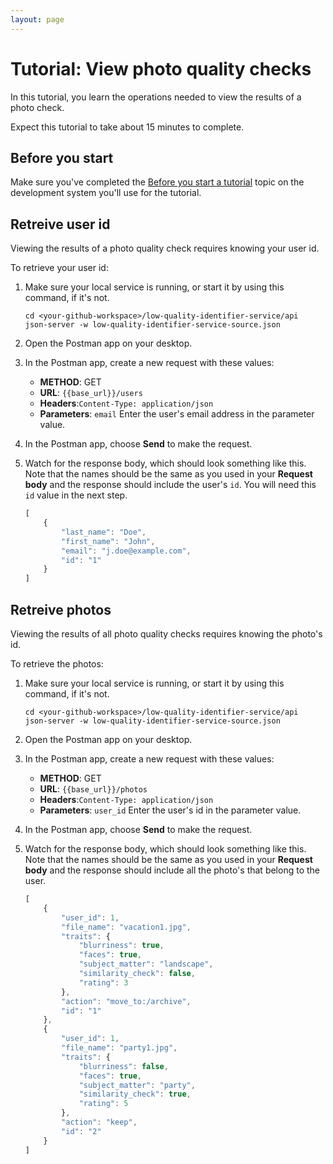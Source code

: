 ```yaml
---
layout: page
---
```


# Tutorial: View photo quality checks

In this tutorial, you learn the operations needed to view the results of a photo check.

Expect this tutorial to take about 15 minutes to complete.

## Before you start

Make sure you've completed the [Before you start a tutorial](before-you-start-a-tutorial) topic on the development system you'll use for the tutorial.

## Retreive user id

Viewing the results of a photo quality check requires knowing your user id.

To retrieve your user id:

1. Make sure your local service is running, or start it by using this command, if it's not.

    ```shell
    cd <your-github-workspace>/low-quality-identifier-service/api
    json-server -w low-quality-identifier-service-source.json
    ```

1. Open the Postman app on your desktop.
1. In the Postman app, create a new request with these values:
    * **METHOD**: GET
    * **URL**: `{{base_url}}/users`
    * **Headers**:`Content-Type: application/json`
    * **Parameters**: `email`
    Enter the user's email address in the parameter value.

1. In the Postman app, choose **Send** to make the request.
1. Watch for the response body, which should look something like this. Note that the names should be the same as you used in your **Request body** and the response should include the user's `id`. You will need this `id` value in the next step.

    ```js
    [
        {
            "last_name": "Doe",
            "first_name": "John",
            "email": "j.doe@example.com",
            "id": "1"
        }
    ]
    ```
## Retreive photos

Viewing the results of all photo quality checks requires knowing the photo's id.

To retrieve the photos:

1. Make sure your local service is running, or start it by using this command, if it's not.

    ```shell
    cd <your-github-workspace>/low-quality-identifier-service/api
    json-server -w low-quality-identifier-service-source.json
    ```

1. Open the Postman app on your desktop.
1. In the Postman app, create a new request with these values:
    * **METHOD**: GET
    * **URL**: `{{base_url}}/photos`
    * **Headers**:`Content-Type: application/json`
    * **Parameters**: `user_id`
    Enter the user's id in the parameter value.

1. In the Postman app, choose **Send** to make the request.
1. Watch for the response body, which should look something like this. Note that the names should be the same as you used in your **Request body** and the response should include all the photo's that belong to the user.

    ```js
    [
        {
            "user_id": 1,
            "file_name": "vacation1.jpg",
            "traits": {
                "blurriness": true,
                "faces": true,
                "subject_matter": "landscape",
                "similarity_check": false,
                "rating": 3
            },
            "action": "move_to:/archive",
            "id": "1"
        },
        {
            "user_id": 1,
            "file_name": "party1.jpg",
            "traits": {
                "blurriness": false,
                "faces": true,
                "subject_matter": "party",
                "similarity_check": true,
                "rating": 5
            },
            "action": "keep",
            "id": "2"
        }
    ]
    ```
